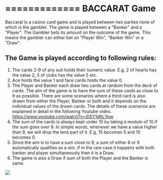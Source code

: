 =============
BACCARAT Game
=============

Baccarat is a casino card game and is played between two parties none of which is the gambler. The game is played between a "Banker" and a "Player". The Gambler bets its amount on the outcome of the game. This means the gambler can either bet on "Player Win", "Banker Win" or a "Draw".

The Game is played according to following rules:
-----------------------------------------------
1. The cards 2-9 of any suit holds their numeric value. E.g, 2 of hearts has the value 2, 5 of clubs has the value 5 etc.
2. Ace holds the value 1 and face cards holds the value 0.
3. The Player and Banker each draw two cards at random from the deck of cards. The aim of the game is to have the sum of these cards as close to 9 as possible. There are some scenarios where a third card is also drawn from either the Player, Banker or both and it depends on the individual values of the drawn cards. The details of these scenarios are explained in detail in the following Youtube video.
https://www.youtube.com/watch?v=iDSY1dKLYpw
4. The sum of the cards is always kept under 10 by taking a modulo of 10 if the sum goes over 9. In simple words, whenever we have a value higher than 9, we will drop the tens part of it. E.g, 15 becomes 5 and 10 becomes 0.
5. Since the aim is to have a sum close to 9, a sum of either 8 or 9 automatically qualifies as a win. If in the rare case it happens with both banker and player simultaneously then it is a Draw.
6. The game is also a Draw if sum of both the Player and the Banker is same.

![](game.PNG)
